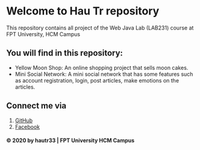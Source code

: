 # Welcome to Hau Tr repository
This repository contains all project of the Web Java Lab (LAB231) course at FPT University, HCM Campus

## You will find in this repository:
* Yellow Moon Shop: An online shopping project that sells moon cakes.
* Mini Social Network: A mini social network that has some features such as account registration, login, post articles, make emotions on the articles.

## Connect me via
1. [GitHub](https://github.com/hautr33)
2. [Facebook](https://www.facebook.com/hauttse130205)

#### © 2020 by hautr33 | FPT University HCM Campus